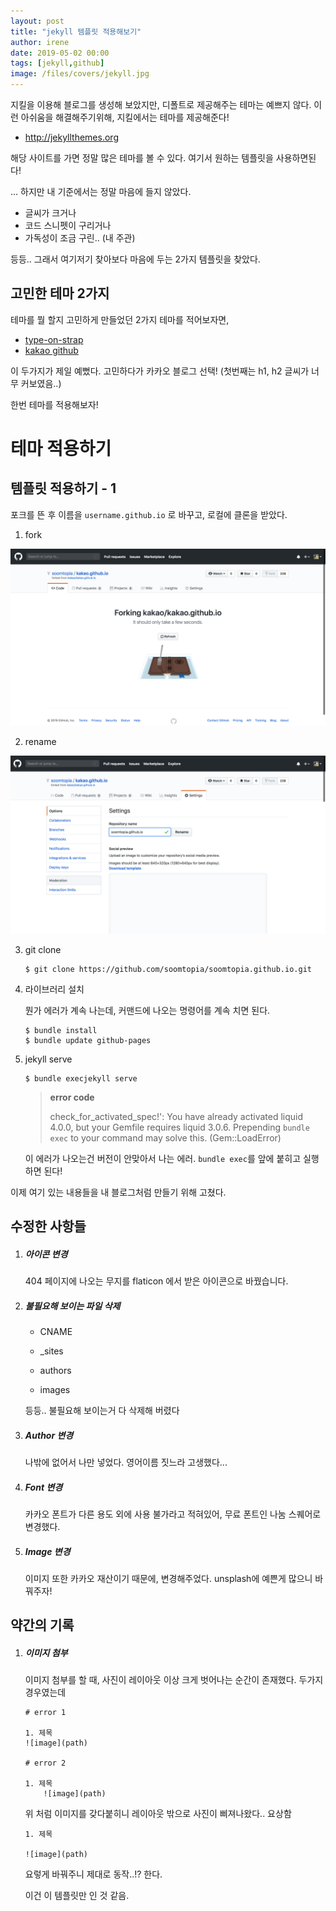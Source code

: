 ```yaml
---
layout: post
title: "jekyll 템플릿 적용해보기"
author: irene
date: 2019-05-02 00:00
tags: [jekyll,github]
image: /files/covers/jekyll.jpg
---
```


지킬을 이용해 블로그를 생성해 보았지만, 디폴트로 제공해주는 테마는 예쁘지 않다. 이런 아쉬움을 해결해주기위해, 지킬에서는 테마를 제공해준다!

- <http://jekyllthemes.org>

해당 사이트를 가면 정말 많은 테마를 볼 수 있다. 여기서 원하는 템플릿을 사용하면된다!


...
하지만 내 기준에서는 정말 마음에 들지 않았다. 

- 글씨가 크거나
- 코드 스니펫이 구리거나
- 가독성이 조금 구린.. (내 주관)

등등.. 그래서 여기저기 찾아보다 마음에 두는 2가지 템플릿을 찾았다.



## 고민한 테마 2가지
테마를 뭘 할지 고민하게 만들었던 2가지 테마를 적어보자면,

- [type-on-strap](https://sylhare.github.io/Type-on-Strap/)
- [kakao github](http://tech.kakao.com/)

이 두가지가 제일 예뻤다. 고민하다가 카카오 블로그 선택! (첫번째는 h1, h2 글씨가 너무 커보였음..)


한번 테마를 적용해보자!

# 테마 적용하기


## 템플릿 적용하기 - 1

포크를 뜬 후 이름을 `username.github.io` 로 바꾸고, 로컬에 클론을 받았다.



1. fork

![kakao 포크](/files/jekyll/jekyll-fork.png)

2. rename

![repo 이름변경](/files/jekyll/jekyll-rename.png)

3. git clone

   ```
   $ git clone https://github.com/soomtopia/soomtopia.github.io.git
   ```

4. 라이브러리 설치

   뭔가 에러가 계속 나는데, 커맨드에 나오는 명령어를 계속 치면 된다. 

   ```console
   $ bundle install
   $ bundle update github-pages
   ```

5. jekyll serve

   ```console
   $ bundle execjekyll serve
   ```
   > __error code__
   >
   > check_for_activated_spec!': You have already activated liquid 4.0.0, but your Gemfile requires liquid 3.0.6. Prepending `bundle exec` to your command may solve this. (Gem::LoadError)

   이 에러가 나오는건 버전이 안맞아서 나는 에러. `bundle exec`를 앞에 붙히고 실행하면 된다! 



이제 여기 있는 내용들을 내 블로그처럼 만들기 위해 고쳤다.



## 수정한 사항들

1. ##### 아이콘 변경

   404 페이지에 나오는 무지를 flaticon 에서 받은 아이콘으로 바꿨습니다.

2. ##### 불필요해 보이는 파일 삭제

   - CNAME 

   - _sites
   - authors
   - images 

   등등.. 불필요해 보이는거 다 삭제해 버렸다

3. ##### Author 변경

   나밖에 없어서 나만 넣었다. 영어이름 짓느라 고생했다...

4. ##### Font 변경 

   카카오 폰트가 다른 용도 외에 사용 불가라고 적혀있어, 무료 폰트인 나눔 스퀘어로 변경했다. 

5. ##### Image 변경

   이미지 또한 카카오 재산이기 때문에, 변경해주었다. unsplash에 예쁜게 많으니 바꿔주자!



## 약간의 기록

1. ##### 이미지 첨부

   이미지 첨부를 할 때, 사진이 레이아웃 이상 크게 벗어나는 순간이 존재했다. 두가지 경우였는데

   ```
   # error 1
   
   1. 제목
   ![image](path)
   
   # error 2
   
   1. 제목
       ![image](path)
   ```

   위 처럼 이미지를 갖다붙히니 레이아웃 밖으로 사진이 삐져나왔다.. 요상함

   ```text
   1. 제목
   
   ![image](path)
   ```

   요렇게 바꿔주니 제대로 동작..!? 한다.

   이건 이 템플릿만 인 것 같음.

